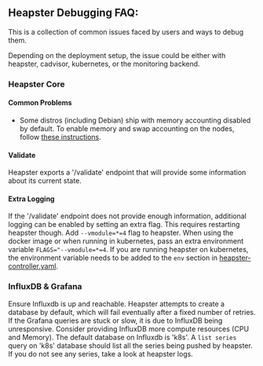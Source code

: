 ## Heapster Debugging FAQ:

This is a collection of common issues faced by users and ways to debug them.

Depending on the deployment setup, the issue could be either with heapster, cadvisor, kubernetes, or the monitoring backend.

### Heapster Core

#### Common Problems

* Some distros (including Debian) ship with memory accounting disabled by default. To enable memory and swap accounting on the nodes, follow [these instructions](https://docs.docker.com/installation/ubuntulinux/#memory-and-swap-accounting).

#### Validate

Heapster exports a '/validate' endpoint that will provide some information about its current state.

#### Extra Logging

If the '/validate' endpoint does not provide enough information, additional logging can be enabled by setting an extra flag. This requires restarting heapster though.
Add `--vmodule=*=4` flag to heapster. When using the docker image or when running in kubernetes, pass an extra environment variable `FLAGS="--vmodule=*=4`. 
If you are running heapster on kubernetes, the environment variable needs to be added to the `env` section in [heapster-controller.yaml](../deploy/kube-config/standalone/heapster-controller.yaml).

### InfluxDB & Grafana

Ensure Influxdb is up and reachable. Heapster attempts to create a database by default, which will fail eventually after a fixed number of retries.
If the Grafana queries are stuck or slow, it is due to InfluxDB being unresponsive. Consider providing InfluxDB more compute resources (CPU and Memory).
The default database on Influxdb is 'k8s'. 
A `list series` query on 'k8s' database should list all the series being pushed by heapster. If you do not see any series, take a look at heapster logs.
